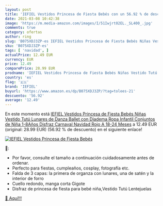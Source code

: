 ```yaml
---
layout: post
title: 'IEFIEL Vestidos Princesa de Fiesta Bebés con un 56.92 % de descuento'
date: 2021-03-08 10:42:38
image: 'https://m.media-amazon.com/images/I/51Iwjrt02EL._SL400_.jpg'
comments: true
category: ofertas
author: ring
slug: 'B075XDJ3ZP-es IEFIEL Vestidos Princesa de Fiesta Bebés Niñas Vestido...'
sku: 'B075XDJ3ZP-es'
tags: [ 'navidad', ]
actualPrice: 12.49 EUR
currency: EUR
price: 12.49
comparePrice: 28.99 EUR
prodname: 'IEFIEL Vestidos Princesa de Fiesta Bebés Niñas Vestido Tutú Lunares de Danza Ballet con Diadema Ropa Infantil Conjuntos de Niña 1-8Años Disfraz Carnaval Navidad Rojo A 18-24 Meses'
country: 'es'
flag: '🇪🇸'
brand: 'IEFIEL'
buyurl: 'https://www.amazon.es/dp/B075XDJ3ZP/?tag=tolees-21'
descuento: '56.92'
average: '12.49'
---
```


En este momento está [IEFIEL Vestidos Princesa de Fiesta Bebés Niñas Vestido Tutú Lunares de Danza Ballet con Diadema Ropa Infantil Conjuntos de Niña 1-8Años Disfraz Carnaval Navidad Rojo A 18-24 Meses](https://www.amazon.es/dp/B075XDJ3ZP/?tag=tolees-21) a 12.49 EUR (original: 28.99 EUR) (56.92 %  de descuento) en el siguiente enlace!

[![IEFIEL Vestidos Princesa de Fiesta Bebés](https://m.media-amazon.com/images/I/51Iwjrt02EL._SL400_.jpg)](https://www.amazon.es/dp/B075XDJ3ZP/?tag=tolees-21)

🔎:

- Por favor, consulte el tamaño a continuación cuidadosamente antes de ordenar.
- Perfecto para fiestas, cumpleaños, cosplay, fotografía etc.
- Falda de 3 capas: la primera de organza con lunares, una de satén y la interior de forro
- Cuello redondo, manga corta Gigote
- Disfraz de princesa de fiesta para bebé niña,Vestido Tutú Lentejuelas

[🛒 Aquí!!!](https://www.amazon.es/dp/B075XDJ3ZP/?tag=tolees-21)
